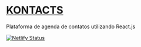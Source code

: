 # <a href="https://agenda-kontacts.netlify.app">KONTACTS</a>
Plataforma de agenda de contatos utilizando React.js

[![Netlify Status](https://api.netlify.com/api/v1/badges/82ccfeae-73bc-4288-b95b-95989bd5d9da/deploy-status)](https://app.netlify.com/sites/agenda-kontacts/deploys)
